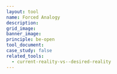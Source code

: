```yaml
---
layout: tool
name: Forced Analogy
description:
grid_image:
banner_image:
principle: be-open
tool_document:
case_study: false
related_tools:
  - current-reality-vs--desired-reality
---
```


